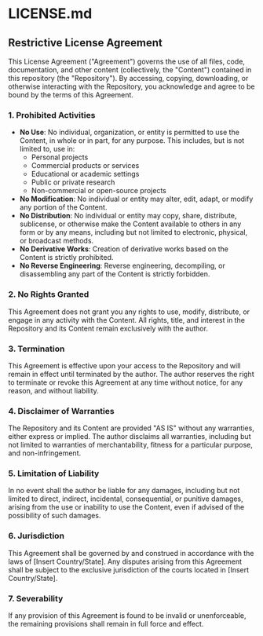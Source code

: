 # LICENSE.md

## Restrictive License Agreement

This License Agreement ("Agreement") governs the use of all files, code, documentation, and other content (collectively, the "Content") contained in this repository (the "Repository"). By accessing, copying, downloading, or otherwise interacting with the Repository, you acknowledge and agree to be bound by the terms of this Agreement.

### 1. **Prohibited Activities**
- **No Use**: No individual, organization, or entity is permitted to use the Content, in whole or in part, for any purpose. This includes, but is not limited to, use in:
  - Personal projects
  - Commercial products or services
  - Educational or academic settings
  - Public or private research
  - Non-commercial or open-source projects
- **No Modification**: No individual or entity may alter, edit, adapt, or modify any portion of the Content.
- **No Distribution**: No individual or entity may copy, share, distribute, sublicense, or otherwise make the Content available to others in any form or by any means, including but not limited to electronic, physical, or broadcast methods.
- **No Derivative Works**: Creation of derivative works based on the Content is strictly prohibited.
- **No Reverse Engineering**: Reverse engineering, decompiling, or disassembling any part of the Content is strictly forbidden.

### 2. **No Rights Granted**
This Agreement does not grant you any rights to use, modify, distribute, or engage in any activity with the Content. All rights, title, and interest in the Repository and its Content remain exclusively with the author.

### 3. **Termination**
This Agreement is effective upon your access to the Repository and will remain in effect until terminated by the author. The author reserves the right to terminate or revoke this Agreement at any time without notice, for any reason, and without liability.

### 4. **Disclaimer of Warranties**
The Repository and its Content are provided "AS IS" without any warranties, either express or implied. The author disclaims all warranties, including but not limited to warranties of merchantability, fitness for a particular purpose, and non-infringement.

### 5. **Limitation of Liability**
In no event shall the author be liable for any damages, including but not limited to direct, indirect, incidental, consequential, or punitive damages, arising from the use or inability to use the Content, even if advised of the possibility of such damages.

### 6. **Jurisdiction**
This Agreement shall be governed by and construed in accordance with the laws of [Insert Country/State]. Any disputes arising from this Agreement shall be subject to the exclusive jurisdiction of the courts located in [Insert Country/State].

### 7. **Severability**
If any provision of this Agreement is found to be invalid or unenforceable, the remaining provisions shall remain in full force and effect.
